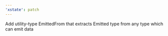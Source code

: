 ```yaml
---
'xstate': patch
---
```


Add utility-type EmittedFrom<T> that extracts Emitted type from any type which can emit data
